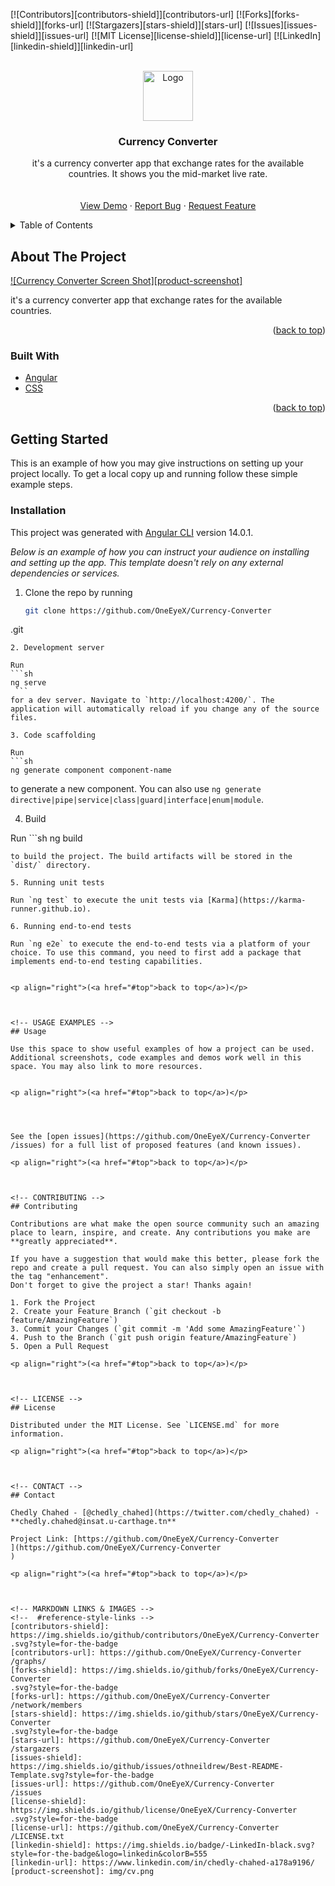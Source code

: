 <div id="top"></div>

[![Contributors][contributors-shield]][contributors-url]
[![Forks][forks-shield]][forks-url]
[![Stargazers][stars-shield]][stars-url]
[![Issues][issues-shield]][issues-url]
[![MIT License][license-shield]][license-url]
[![LinkedIn][linkedin-shield]][linkedin-url]



<!-- PROJECT LOGO -->
<br />
<div align="center">
  <a href="https://github.com/OneEyeX/Currency-Converter
/">
    <img src="clock.ico" alt="Logo" width="80" height="80">
  </a>

  <h3 align="center">Currency Converter</h3>

  <p align="center">
   it's a currency converter app that exchange rates for the available countries. It shows you the mid-market live rate.
    <br />
    <!-- <a href="#"><strong>Explore the docs »</strong></a> -->
    <br />
    <br />
    <a href="https://oneeyex.github.io/Currency-Converter
/">View Demo</a>
    ·
    <a href="https://github.com/OneEyeX/Currency-Converter
/issues">Report Bug</a>
    ·
    <a href="https://github.com/OneEyeX/Currency-Converter
/issues">Request Feature</a>
  </p>
</div>



<!-- TABLE OF CONTENTS -->
<details>
  <summary>Table of Contents</summary>
  <ol>
    <li>
      <a href="#about-the-project">About The Project</a>
      <ul>
        <li><a href="#built-with">Built With</a></li>
      </ul>
    </li>
    <li>
      <a href="#getting-started">Getting Started</a>
      <ul>
        <li><a href="#installation">Installation</a></li>
      </ul>
    </li>
    <li><a href="#contributing">Contributing</a></li>
    <li><a href="#license">License</a></li>
    <li><a href="#contact">Contact</a></li>
    
  </ol>
</details>



<!-- ABOUT THE PROJECT -->
## About The Project

[![Currency Converter Screen Shot][product-screenshot]](img/cv.png)

it's a currency converter app that exchange rates for the available countries.
 
<p align="right">(<a href="#top">back to top</a>)</p>



### Built With
 
* [Angular](https://angular.io/)
* [CSS](https://css.org/)
 

<p align="right">(<a href="#top">back to top</a>)</p>



<!-- GETTING STARTED -->
## Getting Started

This is an example of how you may give instructions on setting up your project locally.
To get a local copy up and running follow these simple example steps.

 
### Installation


This project was generated with [Angular CLI](https://github.com/angular/angular-cli) version 14.0.1.

_Below is an example of how you can instruct your audience on installing and setting up the app. This template doesn't rely on any external dependencies or services._
 
1. Clone the repo by running
   ```sh
   git clone https://github.com/OneEyeX/Currency-Converter
.git
   ```
2. Development server

Run  
  ```sh 
  ng serve 
    ```
for a dev server. Navigate to `http://localhost:4200/`. The application will automatically reload if you change any of the source files.

3. Code scaffolding

Run 
```sh 
  ng generate component component-name
  ```
 to generate a new component. You can also use `ng generate directive|pipe|service|class|guard|interface|enum|module`.

4. Build

Run ```sh 
ng build
 ``` 
 to build the project. The build artifacts will be stored in the `dist/` directory.

5. Running unit tests

Run `ng test` to execute the unit tests via [Karma](https://karma-runner.github.io).

6. Running end-to-end tests

Run `ng e2e` to execute the end-to-end tests via a platform of your choice. To use this command, you need to first add a package that implements end-to-end testing capabilities.


<p align="right">(<a href="#top">back to top</a>)</p>



<!-- USAGE EXAMPLES -->
## Usage

Use this space to show useful examples of how a project can be used. Additional screenshots, code examples and demos work well in this space. You may also link to more resources.
 

<p align="right">(<a href="#top">back to top</a>)</p>


 

See the [open issues](https://github.com/OneEyeX/Currency-Converter
/issues) for a full list of proposed features (and known issues).

<p align="right">(<a href="#top">back to top</a>)</p>



<!-- CONTRIBUTING -->
## Contributing

Contributions are what make the open source community such an amazing place to learn, inspire, and create. Any contributions you make are **greatly appreciated**.

If you have a suggestion that would make this better, please fork the repo and create a pull request. You can also simply open an issue with the tag "enhancement".
Don't forget to give the project a star! Thanks again!

1. Fork the Project
2. Create your Feature Branch (`git checkout -b feature/AmazingFeature`)
3. Commit your Changes (`git commit -m 'Add some AmazingFeature'`)
4. Push to the Branch (`git push origin feature/AmazingFeature`)
5. Open a Pull Request

<p align="right">(<a href="#top">back to top</a>)</p>



<!-- LICENSE -->
## License

Distributed under the MIT License. See `LICENSE.md` for more information.

<p align="right">(<a href="#top">back to top</a>)</p>



<!-- CONTACT -->
## Contact

Chedly Chahed - [@chedly_chahed](https://twitter.com/chedly_chahed) - **chedly.chahed@insat.u-carthage.tn**

Project Link: [https://github.com/OneEyeX/Currency-Converter
](https://github.com/OneEyeX/Currency-Converter
)

<p align="right">(<a href="#top">back to top</a>)</p>

 

<!-- MARKDOWN LINKS & IMAGES -->
<!--  #reference-style-links -->
[contributors-shield]: https://img.shields.io/github/contributors/OneEyeX/Currency-Converter
.svg?style=for-the-badge
[contributors-url]: https://github.com/OneEyeX/Currency-Converter
/graphs/
[forks-shield]: https://img.shields.io/github/forks/OneEyeX/Currency-Converter
.svg?style=for-the-badge
[forks-url]: https://github.com/OneEyeX/Currency-Converter
/network/members
[stars-shield]: https://img.shields.io/github/stars/OneEyeX/Currency-Converter
.svg?style=for-the-badge
[stars-url]: https://github.com/OneEyeX/Currency-Converter
/stargazers
[issues-shield]: https://img.shields.io/github/issues/othneildrew/Best-README-Template.svg?style=for-the-badge
[issues-url]: https://github.com/OneEyeX/Currency-Converter
/issues
[license-shield]: https://img.shields.io/github/license/OneEyeX/Currency-Converter
.svg?style=for-the-badge
[license-url]: https://github.com/OneEyeX/Currency-Converter
/LICENSE.txt
[linkedin-shield]: https://img.shields.io/badge/-LinkedIn-black.svg?style=for-the-badge&logo=linkedin&colorB=555
[linkedin-url]: https://www.linkedin.com/in/chedly-chahed-a178a9196/
[product-screenshot]: img/cv.png





